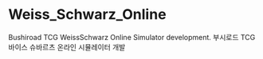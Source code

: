 # Weiss_Schwarz_Online

Bushiroad TCG WeissSchwarz Online Simulator development.
부시로드 TCG 바이스 슈바르츠 온라인 시뮬레이터 개발
